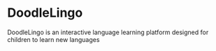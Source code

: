 # DoodleLingo
DoodleLingo is an interactive language learning platform designed for children to learn new languages
